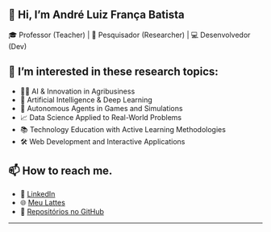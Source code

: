 ## 👋 Hi, I’m André Luiz França Batista
🎓 Professor (Teacher) | 🧠 Pesquisador (Researcher) | 💻 Desenvolvedor (Dev)  

## 👀 I’m interested in these research topics:
- 🤖🌾 AI & Innovation in Agribusiness
- 🤖 Artificial Intelligence & Deep Learning
- 🧩 Autonomous Agents in Games and Simulations
- 📈 Data Science Applied to Real-World Problems
- 📚 Technology Education with Active Learning Methodologies
- 🛠️ Web Development and Interactive Applications


## 📫 How to reach me. 
- 💼 [LinkedIn](https://www.linkedin.com/in/dr-andre-luiz-franca-batista/)
- 🌐 [Meu Lattes](http://lattes.cnpq.br/6730030915781776)
- 🧠 [Repositórios no GitHub](https://github.com/andreluizfrancabatista)

---
